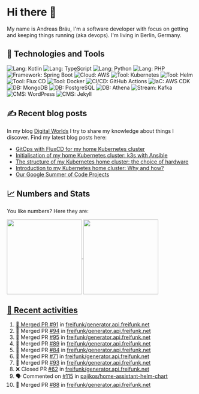 # Hi there 👋

My name is Andreas Bräu, I'm a software developer with focus on getting and keeping things running (aka devops). I'm living in Berlin, Germany.

## 🧰 Technologies and Tools

![Lang: Kotlin](https://img.shields.io/badge/Lang-Kotlin-blue?style=flat&logo=Kotlin&logoColor=white)
![Lang: TypeScript](https://img.shields.io/badge/Lang-TypeScript-blue?style=flat&logo=TypeScript&logoColor=white)
![Lang: Python](https://img.shields.io/badge/Lang-Python-blue?style=flat&logo=Python&logoColor=white)
![Lang: PHP](https://img.shields.io/badge/Lang-PHP-blue?style=flat&logo=php&logoColor=white)
![Framework: Spring Boot](https://img.shields.io/badge/Framework-Spring%20Boot-blue?style=flat&logo=Spring-Boot&logoColor=white)
![Cloud: AWS](https://img.shields.io/badge/Cloud-AWS-blue?style=flat&logo=Amazon-AWS&logoColor=white)
![Tool: Kubernetes](https://img.shields.io/badge/Cloud-Kubernetes-blue?style=flat&logo=Kubernetes&logoColor=white)
![Tool: Helm](https://img.shields.io/badge/CI%2FCD-Helm-blue?style=flat&logo=Helm&logoColor=white)
![Tool: Flux CD](https://img.shields.io/badge/CI%2FCD-Flux%20CD-blue?style=flat&logo=Flux&logoColor=white)
![Tool: Docker](https://img.shields.io/badge/Tool-Docker-blue?style=flat&logo=Docker&logoColor=white)
![CI/CD: GitHub Actions](https://img.shields.io/badge/CI%2FCD-GitHub%20Actions-blue?style=flat&logo=GitHub%20Actions&logoColor=white)
![IaC: AWS CDK](https://img.shields.io/badge/IaC-AWS%20CDK-blue?style=flat&logo=Amazon-AWS&logoColor=white)
![DB: MongoDB](https://img.shields.io/badge/DB-MongoDB-blue?style=flat&logo=MongoDB&logoColor=white)
![DB: PostgreSQL](https://img.shields.io/badge/DB-PostgreSQL-blue?style=flat&logo=PostgreSQL&logoColor=white)
![DB: Athena](https://img.shields.io/badge/DB-Athena-blue?style=flat&logo=Amazon-AWS&logoColor=white)
![Stream: Kafka](https://img.shields.io/badge/Stream-Kafka-blue?style=flat&logo=Apache-Kafka&logoColor=white)
![CMS: WordPress](https://img.shields.io/badge/CMS-WordPress-blue?style=flat&logo=WordPress&logoColor=white)
![CMS: Jekyll](https://img.shields.io/badge/CMS-Jekyll-blue?style=flat&logo=Jekyll&logoColor=white)  


## ✍️ Recent blog posts

In my blog [Digital Worlds](https://blog.andi95.de) I try to share my knowledge about things I discover. Find my latest blog posts here:

<!-- BLOG-POST-LIST:START -->
- [GitOps with FluxCD for my home Kubernetes cluster](https://blog.andi95.de/en/2025/03/gitops-with-fluxcd-for-my-home-kubernetes-cluster/?pk_campaign=feed&pk_kwd=gitops-with-fluxcd-for-my-home-kubernetes-cluster)
- [Initialisation of my home Kubernetes cluster: k3s with Ansible](https://blog.andi95.de/en/2025/02/initialisation-of-my-home-kubernetes-cluster-k3s-with-ansible/?pk_campaign=feed&pk_kwd=initialisation-of-my-home-kubernetes-cluster-k3s-with-ansible)
- [The structure of my Kubernetes home cluster: the choice of hardware](https://blog.andi95.de/en/2025/02/the-structure-of-my-kubernetes-home-cluster-the-choice-of-hardware/?pk_campaign=feed&pk_kwd=the-structure-of-my-kubernetes-home-cluster-the-choice-of-hardware)
- [Introduction to my Kubernetes home cluster: Why and how?](https://blog.andi95.de/en/2025/02/introduction-to-my-kubernetes-home-cluster-why-and-how/?pk_campaign=feed&pk_kwd=introduction-to-my-kubernetes-home-cluster-why-and-how)
- [Our Google Summer of Code Projects](https://blog.andi95.de/en/2021/05/our-google-summer-of-code-projects/?pk_campaign=feed&pk_kwd=our-google-summer-of-code-projects)
<!-- BLOG-POST-LIST:END -->

## 📈 Numbers and Stats

You like numbers? Here they are:

<a href="https://github.com/andibraeu">
  <img height=200 align="center" src="https://github-readme-stats.vercel.app/api?username=andibraeu&rank_icon=github&theme=transparent" />
</a>
<a href="https://github.com/andibraeu">
  <img height=200 align="center" src="https://github-readme-stats.vercel.app/api/top-langs?username=andibraeu&layout=compact&langs_count=8&card_width=320&theme=transparent" />
</8

<!--
**andibraeu/andibraeu** is a ✨ _special_ ✨ repository because its `README.md` (this file) appears on your GitHub profile.

Here are some ideas to get you started:

- 🔭 I’m currently working on ...
- 🌱 I’m currently learning ...
- 👯 I’m looking to collaborate on ...
- 🤔 I’m looking for help with ...
- 💬 Ask me about ...
- 📫 How to reach me: ...
- 😄 Pronouns: ...
- ⚡ Fun fact: ...
-->

## 👣 Recent activities

<!--START_SECTION:activity-->
1. 🎉 Merged PR [#91](https://github.com/freifunk/generator.api.freifunk.net/pull/91) in [freifunk/generator.api.freifunk.net](https://github.com/freifunk/generator.api.freifunk.net)
2. 🎉 Merged PR [#94](https://github.com/freifunk/generator.api.freifunk.net/pull/94) in [freifunk/generator.api.freifunk.net](https://github.com/freifunk/generator.api.freifunk.net)
3. 🎉 Merged PR [#95](https://github.com/freifunk/generator.api.freifunk.net/pull/95) in [freifunk/generator.api.freifunk.net](https://github.com/freifunk/generator.api.freifunk.net)
4. 🎉 Merged PR [#89](https://github.com/freifunk/generator.api.freifunk.net/pull/89) in [freifunk/generator.api.freifunk.net](https://github.com/freifunk/generator.api.freifunk.net)
5. 🎉 Merged PR [#84](https://github.com/freifunk/generator.api.freifunk.net/pull/84) in [freifunk/generator.api.freifunk.net](https://github.com/freifunk/generator.api.freifunk.net)
6. 🎉 Merged PR [#71](https://github.com/freifunk/generator.api.freifunk.net/pull/71) in [freifunk/generator.api.freifunk.net](https://github.com/freifunk/generator.api.freifunk.net)
7. 🎉 Merged PR [#93](https://github.com/freifunk/generator.api.freifunk.net/pull/93) in [freifunk/generator.api.freifunk.net](https://github.com/freifunk/generator.api.freifunk.net)
8. ❌ Closed PR [#62](https://github.com/freifunk/generator.api.freifunk.net/pull/62) in [freifunk/generator.api.freifunk.net](https://github.com/freifunk/generator.api.freifunk.net)
9. 🗣 Commented on [#115](https://github.com/pajikos/home-assistant-helm-chart/pull/115#issuecomment-2708910233) in [pajikos/home-assistant-helm-chart](https://github.com/pajikos/home-assistant-helm-chart)
10. 🎉 Merged PR [#88](https://github.com/freifunk/generator.api.freifunk.net/pull/88) in [freifunk/generator.api.freifunk.net](https://github.com/freifunk/generator.api.freifunk.net)
<!--END_SECTION:activity-->


